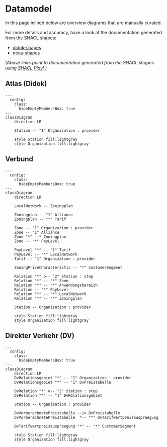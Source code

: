 # Datamodel

In this page inlined below are overview diagrams that are manually curated.

For more details and accuracy, have a look at the documentation generated from the SHACL shapes:
- [didok-shapes](https://zazuko.github.io/opentransportdata-swiss/didok-shapes.html)
- [nova-shapes](https://zazuko.github.io/opentransportdata-swiss/nova-shapes.html)


*(Above links point to documentation generated from the SHACL shapes using [SHACL Play!](https://shacl-play.sparna.fr/play/doc) )*


## Atlas (Didok)

```mermaid
---
  config:
    class:
      hideEmptyMembersBox: true
---
classDiagram
    direction LR    

    Station -- "1" Organization : provider

    style Station fill:lightgray
    style Organization fill:lightgray
```


## Verbund

```mermaid
---
  config:
    class:
      hideEmptyMembersBox: true
---
classDiagram
    direction LR
    
    LocalNetwork -- Zoningplan
    
    Zoningplan -- "1" Alliance
    Zoningplan -- "*" Tarif
    
    Zone -- "1" Organization : provider
    Zone -- "1" Alliance
    Zone "*" --* Zoningplan
    Zone -- "*" PayLevel

    PayLevel "*" -- "1" Tarif
    PayLevel -- "*" LocalNetwork
    Tarif -- "1" Organization : provider

    ZoningPriceCharacteristic -- "*" CustomerSegment
    
    Relation "*" o-- "2" Station : stop
    Relation "*" -- "*" Zone
    Relation "*" -- "*" Anwendungsbereich
    Relation -- "*" PayLevel
    Relation "*" -- "*" LocalNetwork
    Relation "*" -- "*" Zoningplan

    Station -- Organization : provider

    style Station fill:lightgray
    style Organization fill:lightgray
```


## Direkter Verkehr (DV)

```mermaid
---
  config:
    class:
      hideEmptyMembersBox: true
---
classDiagram
    direction LR
    DvRelationsgebiet "*" -- "1" Organization : provider
    DvRelationsgebiet "*" -- "1" DvPreistabelle    

    DvRelation "*" o-- "2" Station : stop
    DvRelation "*" -- "1" DvRelationsgebiet

    Station -- Organization : provider
    
    DvVorberechnetePreistabelle --|> DvPreistabelle
    DvVorberechnetePreistabelle  *-- "*" DvTarifwertpreisauspraegung

    DvTarifwertpreisauspraegung "*" -- "*" CustomerSegment

    style Station fill:lightgray
    style Organization fill:lightgray
```